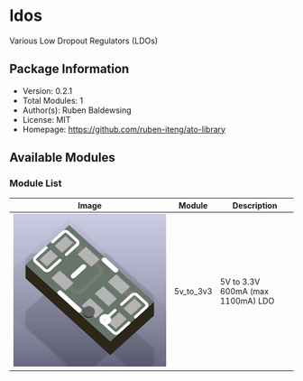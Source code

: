# ldos

Various Low Dropout Regulators (LDOs)

## Package Information

- Version: 0.2.1
- Total Modules: 1
- Author(s): Ruben Baldewsing
- License: MIT
- Homepage: https://github.com/ruben-iteng/ato-library

## Available Modules

### Module List

| Image | Module | Description |
|-------|--------|-------------|
|![5v_to_3v3](https://github.com/ruben-iteng/ato-library/raw/main/packages/ldos/assets/5v_to_3v3.png)| 5v_to_3v3 | 5V to 3.3V 600mA (max 1100mA) LDO |
